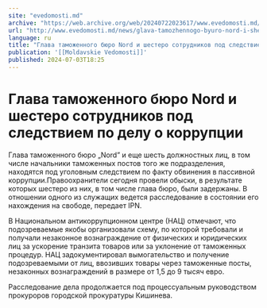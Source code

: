 ```yaml
---
site: "evedomosti.md"
archive: "https://web.archive.org/web/20240722023617/www.evedomosti.md/news/glava-tamozhennogo-byuro-nord-i-shestero-sotrudnikov-pod-sle"
url: "http://www.evedomosti.md/news/glava-tamozhennogo-byuro-nord-i-shestero-sotrudnikov-pod-sle"
language: ru
title: "Глава таможенного бюро Nord и шестеро сотрудников под следствием по делу о коррупции"
publication: '[[Moldavskie Vedomosti]]'
published: 2024-07-03T18:25
---
```


# Глава таможенного бюро Nord и шестеро сотрудников под следствием по делу о коррупции

Глава таможенного бюро „Nord” и еще шесть должностных лиц, в том числе начальники таможенных постов того же подразделения, находятся под уголовным следствием по факту обвинения в пассивной коррупции.Правоохранители сегодня провели обыски, в результате которых шестеро из них, в том числе глава бюро, были задержаны. В отношении одного из служащих ведется расследование в состоянии его нахождения на свободе, передает IPN.

В Национальном антикоррупционном центре (НАЦ) отмечают, что подозреваемые якобы организовали схему, по которой требовали и получали незаконное вознаграждение от физических и юридических лиц за ускорение транзита товаров или за уклонение от таможенных процедур. НАЦ задокументировал вымогательство и получение подозреваемыми от лиц, ввозивших товары через таможенные посты, незаконных вознаграждений в размере от 1,5 до 9 тысяч евро.

Расследование дела продолжается под процессуальным руководством прокуроров городской прокуратуры Кишинева.